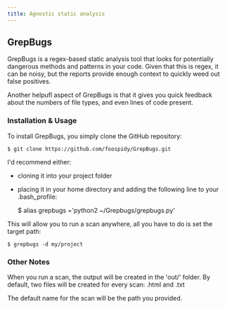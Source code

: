 ```yaml
---
title: Agnostic static analysis
---
```


## GrepBugs

GrepBugs is a regex-based static analysis tool that looks for potentially dangerous methods and patterns in your code. Given that this is regex, it can be noisy, but the reports provide enough context to quickly weed out false positives.

Another helpufl aspect of GrepBugs is that it gives you quick feedback about the numbers of file types, and even lines of code present.

### Installation & Usage

To install GrepBugs, you simply clone the GitHub repository:

    $ git clone https://github.com/foospidy/GrepBugs.git

I'd recommend either:

* cloning it into your project folder
* placing it in your home directory and adding the following line to your .bash_profile:

    $ alias grepbugs ='python2 ~/Grepbugs/grepbugs.py'

This will allow you to run a scan anywhere, all you have to do is set the target path:

    $ grepbugs -d my/project

### Other Notes

When you run a scan, the output will be created in the 'out/' folder. By default, two files will be created for every scan: .html and .txt

The default name for the scan will be the path you provided.
